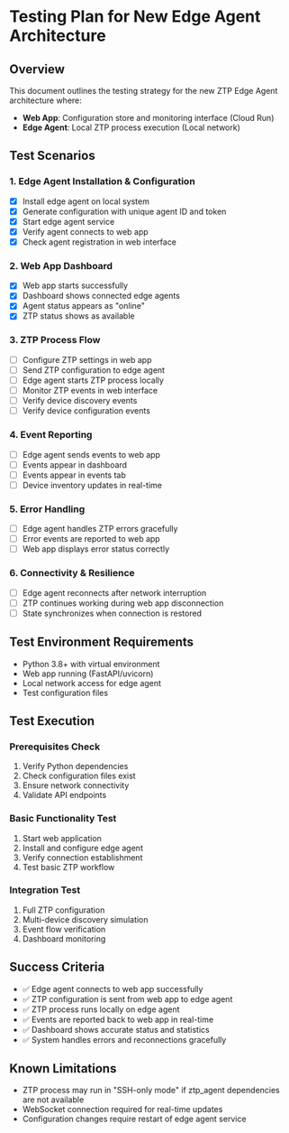 # Testing Plan for New Edge Agent Architecture

## Overview
This document outlines the testing strategy for the new ZTP Edge Agent architecture where:
- **Web App**: Configuration store and monitoring interface (Cloud Run)
- **Edge Agent**: Local ZTP process execution (Local network)

## Test Scenarios

### 1. Edge Agent Installation & Configuration
- [x] Install edge agent on local system
- [x] Generate configuration with unique agent ID and token
- [x] Start edge agent service
- [x] Verify agent connects to web app
- [x] Check agent registration in web interface

### 2. Web App Dashboard
- [x] Web app starts successfully
- [x] Dashboard shows connected edge agents
- [x] Agent status appears as "online"
- [x] ZTP status shows as available

### 3. ZTP Process Flow
- [ ] Configure ZTP settings in web app
- [ ] Send ZTP configuration to edge agent
- [ ] Edge agent starts ZTP process locally
- [ ] Monitor ZTP events in web interface
- [ ] Verify device discovery events
- [ ] Verify device configuration events

### 4. Event Reporting
- [ ] Edge agent sends events to web app
- [ ] Events appear in dashboard
- [ ] Events appear in events tab
- [ ] Device inventory updates in real-time

### 5. Error Handling
- [ ] Edge agent handles ZTP errors gracefully
- [ ] Error events are reported to web app
- [ ] Web app displays error status correctly

### 6. Connectivity & Resilience
- [ ] Edge agent reconnects after network interruption
- [ ] ZTP continues working during web app disconnection
- [ ] State synchronizes when connection is restored

## Test Environment Requirements

- Python 3.8+ with virtual environment
- Web app running (FastAPI/uvicorn)
- Local network access for edge agent
- Test configuration files

## Test Execution

### Prerequisites Check
1. Verify Python dependencies
2. Check configuration files exist
3. Ensure network connectivity
4. Validate API endpoints

### Basic Functionality Test
1. Start web application
2. Install and configure edge agent
3. Verify connection establishment
4. Test basic ZTP workflow

### Integration Test
1. Full ZTP configuration
2. Multi-device discovery simulation
3. Event flow verification
4. Dashboard monitoring

## Success Criteria

- ✅ Edge agent connects to web app successfully
- ✅ ZTP configuration is sent from web app to edge agent
- ✅ ZTP process runs locally on edge agent
- ✅ Events are reported back to web app in real-time
- ✅ Dashboard shows accurate status and statistics
- ✅ System handles errors and reconnections gracefully

## Known Limitations

- ZTP process may run in "SSH-only mode" if ztp_agent dependencies are not available
- WebSocket connection required for real-time updates
- Configuration changes require restart of edge agent service